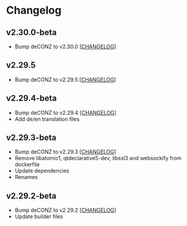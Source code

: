 # Changelog

## v2.30.0-beta

- Bump deCONZ to v2.30.0 [[CHANGELOG](https://github.com/dresden-elektronik/deconz-rest-plugin/releases/tag/v2.30.0-beta)]

## v2.29.5

- Bump deCONZ to v2.29.5 [[CHANGELOG](https://github.com/dresden-elektronik/deconz-rest-plugin/releases/tag/v2.29.5)]

## v2.29.4-beta

- Bump deCONZ to v2.29.4 [[CHANGELOG](https://github.com/dresden-elektronik/deconz-rest-plugin/releases/tag/v2.29.4-beta)]
- Add de/en translation files

## v2.29.3-beta

- Bump deCONZ to v2.29.3 [[CHANGELOG](https://github.com/dresden-elektronik/deconz-rest-plugin/releases/tag/v2.29.3-beta)]
- Remove libatomic1, qtdeclarative5-dev, libssl3 and websockify from dockerfile
- Update dependencies
- Renames

## v2.29.2-beta

- Bump deCONZ to v2.29.2 [[CHANGELOG](https://github.com/dresden-elektronik/deconz-rest-plugin/releases/tag/v2.29.2-beta)]
- Update builder files
